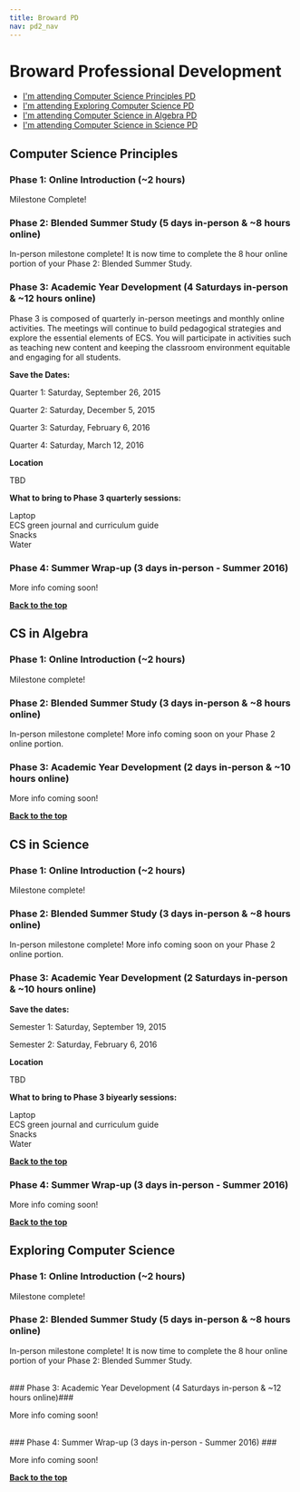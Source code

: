 ```yaml
---
title: Broward PD
nav: pd2_nav
---
```

<a id="top"></a>

# Broward Professional Development

- [I'm attending Computer Science Principles PD](#csp)
- [I'm attending Exploring Computer Science PD](#ecs)
- [I'm attending Computer Science in Algebra PD](#algebra)
- [I'm attending Computer Science in Science PD](#science)

<a id="csp"></a>
## Computer Science Principles

### Phase 1: Online Introduction (~2 hours) ###

Milestone Complete!

### Phase 2: Blended Summer Study (5 days in-person & ~8 hours online) ###

In-person milestone complete! It is now time to complete the 8 hour online portion of your Phase 2: Blended Summer Study.

### Phase 3: Academic Year Development (4 Saturdays in-person & ~12 hours online) ###

Phase 3 is composed of quarterly in-person meetings and monthly online activities. The meetings will continue to build pedagogical strategies and explore the essential elements of ECS. You will participate in activities such as teaching new content and keeping the classroom environment equitable and engaging for all students.


**Save the Dates:**

Quarter 1: Saturday, September 26, 2015

Quarter 2: Saturday, December 5, 2015

Quarter 3: Saturday, February 6, 2016

Quarter 4: Saturday, March 12, 2016


**Location**

TBD



**What to bring to Phase 3 quarterly sessions:**

Laptop
<br/>
ECS green journal and curriculum guide
<br/>
Snacks
<br/>
Water

### Phase 4: Summer Wrap-up (3 days in-person - Summer 2016) ###

More info coming soon!

[**Back to the top**](#top)

<a id="ecs"></a>

## CS in Algebra ##

### Phase 1: Online Introduction (~2 hours) ###

Milestone complete! 

### Phase 2: Blended Summer Study (3 days in-person & ~8 hours online) ###

In-person milestone complete! More info coming soon on your Phase 2 online portion. 

### Phase 3: Academic Year Development (2 days in-person & ~10 hours online) ###

More info coming soon!

[**Back to the top**](#top)

<a id="ecs"></a>

## CS in Science ##

### Phase 1: Online Introduction (~2 hours) 

Milestone complete! 


### Phase 2: Blended Summer Study (3 days in-person & ~8 hours online) ###

In-person milestone complete! More info coming soon on your Phase 2 online portion. 

### Phase 3: Academic Year Development (2 Saturdays in-person & ~10 hours online) ###

**Save the dates:**

Semester 1: Saturday, September 19, 2015 

Semester 2: Saturday, February 6, 2016 

**Location**

TBD


**What to bring to Phase 3 biyearly sessions:**

Laptop
<br/>
ECS green journal and curriculum guide
<br/>
Snacks
<br/>
Water


[**Back to the top**](#top)



### Phase 4: Summer Wrap-up (3 days in-person - Summer 2016) ###

More info coming soon!


[**Back to the top**](#top)

<a id="ecs"></a>

## Exploring Computer Science ##

### Phase 1: Online Introduction (~2 hours) ###

Milestone complete!

### Phase 2: Blended Summer Study (5 days in-person & ~8 hours online) ###

In-person milestone complete! It is now time to complete the 8 hour online portion of your Phase 2: Blended Summer Study.

</br>
### Phase 3: Academic Year Development (4 Saturdays in-person & ~12 hours online)###

More info coming soon!

</br>
### Phase 4: Summer Wrap-up (3 days in-person - Summer 2016) ###

More info coming soon!

[**Back to the top**](#top)


